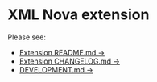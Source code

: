 # XML Nova extension

Please see:

- [Extension README.md →](/Prisma.novaextension/README.md)
- [Extension CHANGELOG.md →](/XML.novaextension/CHANGELOG.md)
- [DEVELOPMENT.md →](/DEVELOPMENT.md)
